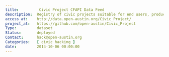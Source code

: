 ```yaml
---
title:         Civic Project CFAPI Data Feed
description:  Registry of civic projects suitable for end users, produced by Open Austin participants, in CFAPI format.
access_at:    http://data.open-austin.org/Civic_Project/
project_at:   https://github.com/open-austin/Civic_Project
Type:         dataset
Status:       deployed
Contact:      hack@open-austin.org
Categories:   [ civic hacking ]
date:         2014-10-06 00:00:00
---
```

